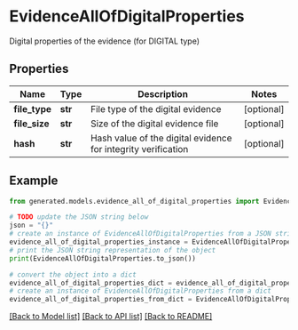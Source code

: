 # EvidenceAllOfDigitalProperties

Digital properties of the evidence (for DIGITAL type)

## Properties

Name | Type | Description | Notes
------------ | ------------- | ------------- | -------------
**file_type** | **str** | File type of the digital evidence | [optional] 
**file_size** | **str** | Size of the digital evidence file | [optional] 
**hash** | **str** | Hash value of the digital evidence for integrity verification | [optional] 

## Example

```python
from generated.models.evidence_all_of_digital_properties import EvidenceAllOfDigitalProperties

# TODO update the JSON string below
json = "{}"
# create an instance of EvidenceAllOfDigitalProperties from a JSON string
evidence_all_of_digital_properties_instance = EvidenceAllOfDigitalProperties.from_json(json)
# print the JSON string representation of the object
print(EvidenceAllOfDigitalProperties.to_json())

# convert the object into a dict
evidence_all_of_digital_properties_dict = evidence_all_of_digital_properties_instance.to_dict()
# create an instance of EvidenceAllOfDigitalProperties from a dict
evidence_all_of_digital_properties_from_dict = EvidenceAllOfDigitalProperties.from_dict(evidence_all_of_digital_properties_dict)
```
[[Back to Model list]](../README.md#documentation-for-models) [[Back to API list]](../README.md#documentation-for-api-endpoints) [[Back to README]](../README.md)


